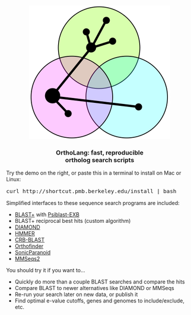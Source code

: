 <center>
<img id="logo" src="/static/ortholang.svg"></img>
<h3 id="tagline">OrthoLang: fast, reproducible<br/>ortholog search scripts</h3>
</center>

Try the demo on the right,
or paste this in a terminal to install on Mac or Linux:

<pre style="font-size: 11pt;">
curl http://shortcut.pmb.berkeley.edu/install | bash
</pre>

Simplified interfaces to these sequence search programs are included:

- [BLAST+][5] with [Psiblast-EXB][12]
- BLAST+ reciprocal best hits (custom algorithm)
- [DIAMOND][6]
- [HMMER][7]
- [CRB-BLAST][8]
- [Orthofinder][9]
- [SonicParanoid][10]
- [MMSeqs2][11]

You should try it if you want to...

* Quickly do more than a couple BLAST searches and compare the hits
* Compare BLAST to newer alternatives like DIAMOND or MMSeqs
* Re-run your search later on new data, or publish it
* Find optimal e-value cutoffs, genes and genomes to include/exclude, etc.

[1]: https://github.com/jefdaj/ortholang
[5]: https://blast.ncbi.nlm.nih.gov/Blast.cgi?CMD=Web&PAGE_TYPE=BlastDocs&DOC_TYPE=Download
[6]: https://github.com/bbuchfink/diamond
[7]: http://hmmer.org/
[8]: https://github.com/cboursnell/crb-blast
[9]: https://github.com/davidemms/OrthoFinder
[10]: http://iwasakilab.bs.s.u-tokyo.ac.jp/sonicparanoid/
[11]: https://github.com/soedinglab/MMseqs2
[12]: https://github.com/kyungtaekLIM/PSI-BLASTexB
